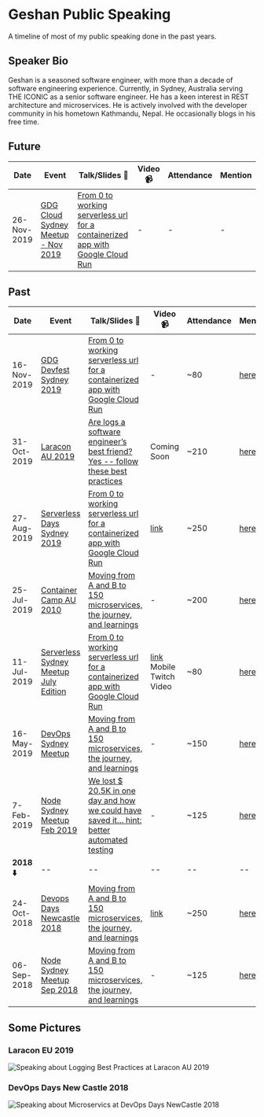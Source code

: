 # Geshan Public Speaking

A timeline of most of my public speaking done in the past years.

## Speaker Bio

Geshan is a seasoned software engineer, with more than a decade of software engineering experience. Currently, in Sydney, Australia serving THE ICONIC as a senior software engineer. He has a keen interest in REST architecture and microservices. He is actively involved with the developer community in his hometown Kathmandu, Nepal. He occasionally blogs in his free time.

## Future

| Date        | Event                                                                                                                  | Talk/Slides 📜                                                                                                                                                                                                                 | Video 📹                                                         | Attendance | Mention                    |
|-------------|------------------------------------------------------------------------------------------------------------------------|-------------------------------------------------------------------------------------------------------------------------------------------------------------------------------------------------------------------------------|-----------------------------------------------------------------|------------|-------------------------------|
| 26-Nov-2019 | [GDG Cloud Sydney Meetup - Nov 2019](https://www.meetup.com/gdgcloudsydney/events/266272518/)                          | [From 0 to working serverless url for a containerized app with Google Cloud Run](https://www.slideshare.net/geshan/from-0-to-working-serverless-url-for-a-containerized-app-with-google-cloud-run-2)                          | -                                                               | -        | -                               |

## Past

| Date        | Event                                                                                                                  | Talk/Slides 📜                                                                                                                                                                                                                 | Video 📹                                                         | Attendance | Mention                                                                                            |
|-------------|------------------------------------------------------------------------------------------------------------------------|-------------------------------------------------------------------------------------------------------------------------------------------------------------------------------------------------------------------------------|-----------------------------------------------------------------|------------|----------------------------------------------------------------------------------------------------|
| 16-Nov-2019 | [GDG Devfest Sydney 2019](https://devfest.org.au/)                                                                     | [From 0 to working serverless url for a containerized app with Google Cloud Run](https://www.slideshare.net/geshan/from-0-to-working-serverless-url-for-a-containerized-app-with-google-cloud-run-2)                          | -                                                               | ~80        | [here](https://twitter.com/akritibhusal/status/1195497413416382464)                                |
| 31-Oct-2019 | [Laracon AU 2019](https://laracon.com.au/)                                                                             | [Are logs a software engineer’s best friend? Yes -- follow these best practices](https://www.slideshare.net/geshan/are-logs-a-software-engineers-best-friend-yes-follow-these-best-practices)                                 | Coming Soon                                                     | ~210       | [here](https://geshan.com.np/blog/2019/11/laracon-au-2019-overall-a-good-experience/)              |
| 27-Aug-2019 | [Serverless Days Sydney 2019](https://sydney.serverlessdays.io/)                                                       | [From 0 to working serverless url for a containerized app with Google Cloud Run](https://www.slideshare.net/geshan/from-0-to-working-serverless-url-for-a-containerized-app-with-google-cloud-run-2)                          | [link](https://www.youtube.com/watch?v=bw3-IPw40Ic)             | ~250       | [here](https://twitter.com/ben11kehoe/status/1166170348162699265)                                  |
| 25-Jul-2019 | [Container Camp AU 2010](https://2019.container.camp/au/)                                                              | [Moving from A and B to 150 microservices, the journey, and learnings](https://www.slideshare.net/geshan/moving-from-a-and-b-to-150-microservices-the-journey-and-learnings)                                                  | -                                                               | ~200       | [here](https://twitter.com/containercamp/status/1154185063526854656)                               |
| 11-Jul-2019 | [Serverless Sydney Meetup July Edition](https://www.meetup.com/en-AU/Sydney-Serverless-Meetup-Group/events/261994106/) | [From 0 to working serverless url for a containerized app with Google Cloud Run](https://www.slideshare.net/geshan/from-0-to-working-serverless-url-for-a-containerized-app-with-google-cloud-run-2)                          | [link](https://youtu.be/JypAvBGVAko?t=138)  Mobile Twitch Video | ~80        | [here](https://www.meetup.com/Sydney-Serverless-Meetup-Group/photos/30157473/483023433/#483023415) |
| 16-May-2019 | [DevOps Sydney Meetup](https://www.meetup.com/en-AU/devops-sydney/events/dkwcwqyzhbvb/)                                | [Moving from A and B to 150 microservices, the journey, and learnings](https://www.slideshare.net/geshan/moving-from-a-and-b-to-150-microservices-the-journey-and-learnings)                                                  | -                                                               | ~150       | [here](https://www.meetup.com/devops-sydney/photos/29903777/481365537/#481365537)                  |
| 7-Feb-2019  | [Node Sydney Meetup Feb 2019](https://www.meetup.com/en-AU/node-sydney/events/cvdqzpyzdbkb/)                           | [We lost $ 20.5K in one day and how we could have saved it… hint: better automated testing](https://www.slideshare.net/geshan/we-lost-205k-in-one-day-and-how-we-could-have-saved-it-hint-better-automated-testing-130685136) | -                                                               | ~125       | [here](https://twitter.com/incessantmeraki/status/1093417622073266176)                             |
| **2018 ⬇️**  | --                                                                                                                     | --                                                                                                                                                                                                                            | --                                                              | --         | --                                                                                                 |
| 24-Oct-2018 | [Devops Days Newcastle 2018](https://devopsdaysnewy.org/)                                                              | [Moving from A and B to 150 microservices, the journey, and learnings](https://www.slideshare.net/geshan/moving-from-a-and-b-to-150-microservices-the-journey-and-learnings)                                                  | [link](https://www.youtube.com/watch?v=QitdhwHYAVE)             | ~250       | [here](https://twitter.com/Finchster/status/1055411915936038913)                                   |
| 06-Sep-2018 | [Node Sydney Meetup Sep 2018](https://www.meetup.com/node-sydney/events/cvdqzpyxmbjb/)                                 | [Moving from A and B to 150 microservices, the journey, and learnings](https://www.slideshare.net/geshan/moving-from-a-and-b-to-150-microservices-the-journey-and-learnings)                                                  | -                                                               | ~125       | [here](https://www.meetup.com/node-sydney/photos/29230881/474364679/)                              |

## Some Pictures

### Laracon EU 2019

![Speaking about Logging Best Practices at Laracon AU 2019](https://live.staticflickr.com/65535/49021890866_733f19737b_b.jpg)

### DevOps Days New Castle 2018

![Speaking about Microservics at DevOps Days NewCastle 2018](https://pbs.twimg.com/media/DqWTigvWoAAyifG?format=jpg&name=4096x4096)

